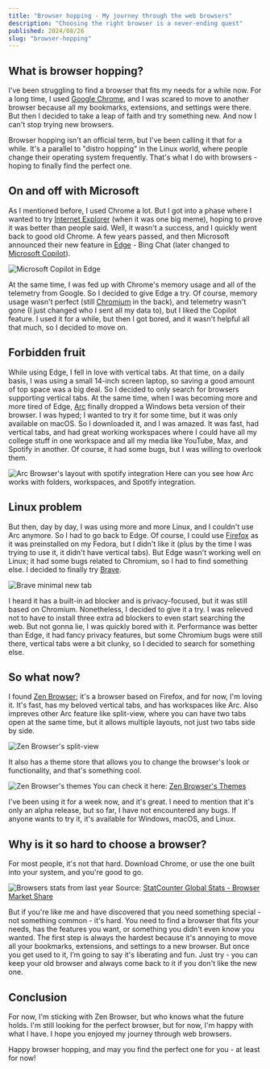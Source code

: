 ```yaml
---
title: "Browser hopping - My journey through the web browsers"
description: "Choosing the right browser is a never-ending quest"
published: 2024/08/26
slug: "browser-hopping"
---
```


## What is browser hopping?

I've been struggling to find a browser that fits my needs for a while now. For a long time,
I used [Google Chrome](https://www.google.com/chrome/), and I was scared to move to
another browser because all my bookmarks, extensions, and settings were there. But then I decided to take a leap of faith and try
something new. And now I can't stop trying new browsers.

Browser hopping isn't an official term, but I've been calling it that for a while. It's a parallel to "distro hopping" in the Linux
world, where people change their operating system frequently. That's what I do with browsers - hoping to finally find the perfect one.

## On and off with Microsoft

As I mentioned before, I used Chrome a lot. But I got into a phase where I wanted to
try [Internet Explorer](https://en.wikipedia.org/wiki/Internet_Explorer) (when it was one big meme),
hoping to prove it was better than people said. Well, it wasn't a success, and I quickly went back to good old Chrome.
A few years passed, and then Microsoft announced their new feature in [Edge](https://www.microsoft.com/edge) -
Bing Chat (later changed to [Microsoft Copilot](https://www.microsoft.com/edge/copilot)).

![Microsoft Copilot in Edge](articles/browser-hopping/edge-copilot-sidebar.png)

At the same time, I was fed up with Chrome's memory usage and all of the telemetry from Google.
So I decided to give Edge a try. Of course, memory usage wasn't perfect (still [Chromium](https://www.chromium.org/Home/) in the back),
and telemetry wasn't gone (I just changed who I sent all my data to), but I liked the Copilot feature.
I used it for a while, but then I got bored, and it wasn't helpful all that much, so I decided to move on.

## Forbidden fruit

While using Edge, I fell in love with vertical tabs. At that time, on a daily basis, I was using a small 14-inch screen laptop,
so saving a good amount of top space was a big deal. So I decided to only search for browsers supporting vertical tabs. At the same
time, when I was becoming more and more tired of Edge, [Arc](https://arc.net/) finally dropped a Windows beta version of their browser.
I was hyped; I wanted to try it for some time, but it was only available on macOS. So I downloaded it, and I was amazed.
It was fast, had vertical tabs, and had great working workspaces where I could have all my college stuff in one workspace and all
my media like YouTube, Max, and Spotify in another. Of course, it had some bugs, but I was willing to overlook them.

![Arc Browser's layout with spotify integration](articles/browser-hopping/arc-spotify-integration.png)
Here can you see how Arc works with folders, workspaces, and Spotify integration.

## Linux problem

But then, day by day, I was using more and more Linux, and I couldn't use Arc anymore. So I had to go back to Edge. Of course,
I could use [Firefox](https://www.mozilla.org/firefox) as it was preinstalled on my Fedora, but I didn't like it
(plus by the time I was trying to use it, it didn't have vertical tabs). But Edge wasn't working well on Linux;
it had some bugs related to Chromium, so I had to find something else. I decided to finally try [Brave](https://brave.com).

![Brave minimal new tab](articles/browser-hopping/brave-minimal-new-tab.png)

I heard it has a built-in ad blocker and is privacy-focused, but it was still based on Chromium.
Nonetheless, I decided to give it a try. I was relieved not to have to install three extra ad blockers to even start
searching the web. But not gonna lie, I was quickly bored with it. Performance was better than Edge, it had fancy privacy features,
but some Chromium bugs were still there, vertical tabs were a bit clunky, so I decided to search for something else.

## So what now?

I found [Zen Browser](https://www.zen-browser.app/); it's a browser based on Firefox, and for now, I'm loving it. It's fast,
has my beloved vertical tabs, and has workspaces like Arc. Also impreves other Arc feature like split-view,
where you can have two tabs open at the same time, but it allows multiple layouts, not just two tabs side by side.

![Zen Browser's split-view](articles/browser-hopping/zen-brovser-split-view.png)

It also has a theme store that allows you to change the browser's look or functionality, and
that's something cool.

![Zen Browser's themes](articles/browser-hopping/zen-browser-themes.png)
You can check it here: [Zen Browser's Themes](https://www.zen-browser.app/themes)

I've been using it for a week now, and it's great. I need to mention that it's only an alpha release,
but so far, I have not encountered any bugs. If anyone wants to try it, it's available for Windows, macOS, and Linux.

## Why is it so hard to choose a browser?

For most people, it's not that hard. Download Chrome, or use the one built into your system, and you're good to go.

![Browsers stats from last year](articles/browser-hopping/browser-monthly-stats-last-year.png)
Source: [StatCounter Global Stats - Browser Market Share](https://gs.statcounter.com/browser-market-share)

But if you're like me and have discovered that you need something special - not something common - it's hard.
You need to find a browser that fits your needs, has the features you want, or something you didn't even know you wanted.
The first step is always the hardest because it's annoying to move all your bookmarks, extensions, and
settings to a new browser. But once you get used to it, I’m going to say it's liberating and fun.
Just try - you can keep your old browser and always come back to it if you don't like the new one.

## Conclusion

For now, I'm sticking with Zen Browser, but who knows what the future holds. I'm still looking for the perfect browser,
but for now, I'm happy with what I have. I hope you enjoyed my journey through web browsers.

Happy browser hopping, and may you find the perfect one for you - at least for now!
